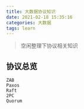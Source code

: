 ```yaml
---
title: 大数据协议知识
date: 2021-02-18 15:35:16
categories: 大数据
tags: learn
---
```


> 空闲整理下协议相关知识

<!-- more -->

## 协议总览
```
ZAB
Paxos
Raft
2PC
Quorum
```